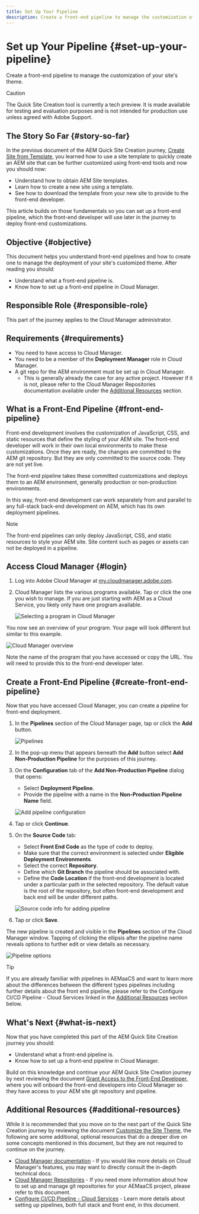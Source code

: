 ```yaml
---
title: Set Up Your Pipeline
description: Create a front-end pipeline to manage the customization of your site's theme.
---
```


# Set up Your Pipeline {#set-up-your-pipeline}

Create a front-end pipeline to manage the customization of your site's theme.

>[!CAUTION]
>
>The Quick Site Creation tool is currently a tech preview. It is made available for testing and evaluation purposes and is not intended for production use unless agreed with Adobe Support.

## The Story So Far {#story-so-far}

In the previous document of the AEM Quick Site Creation journey, [Create Site from Template,](create-site.md) you learned how to use a site template to quickly create an AEM site that can be further customized using front-end tools and now you should now:

* Understand how to obtain AEM Site templates.
* Learn how to create a new site using a template.
* See how to download the template from your new site to provide to the front-end developer.

This article builds on those fundamentals so you can set up a front-end pipeline, which the front-end developer will use later in the journey to deploy front-end customizations.

## Objective {#objective}

This document helps you understand front-end pipelines and how to create one to manage the deployment of your site's customized theme. After reading you should:

* Understand what a front-end pipeline is.
* Know how to set up a front-end pipeline in Cloud Manager.

## Responsible Role {#responsible-role}

This part of the journey applies to the Cloud Manager administrator.

## Requirements {#requirements}

* You need to have access to Cloud Manager.
* You need to be a member of the **Deployment Manager** role in Cloud Manager.
* A git repo for the AEM environment must be set up in Cloud Manager.
  * This is generally already the case for any active project. However if it is not, please refer to the Cloud Manager Repositories documentation available under the [Additional Resources](#additional-resources) section.

## What is a Front-End Pipeline {#front-end-pipeline}

Front-end development involves the customization of JavaScript, CSS, and static resources that define the styling of your AEM site. The front-end developer will work in their own local environments to make these customizations. Once they are ready, the changes are committed to the AEM git repository. But they are only committed to the source code. They are not yet live.

The front-end pipeline takes these committed customizations and deploys them to an AEM environment, generally production or non-production environments.

In this way, front-end development can work separately from and parallel to any full-stack back-end development on AEM, which has its own deployment pipelines.

>[!NOTE]
>
>The front-end pipelines can only deploy JavaScript, CSS, and static resources to style your AEM site. Site content such as pages or assets can not be deployed in a pipeline.

## Access Cloud Manager {#login}

1. Log into Adobe Cloud Manager at [my.cloudmanager.adobe.com](https://my.cloudmanager.adobe.com/).

1. Cloud Manager lists the various programs available. Tap or click the one you wish to manage. If you are just starting with AEM as a Cloud Service, you likely only have one program available.

   ![Selecting a program in Cloud Manager](assets/cloud-manager-select-program.png)

You now see an overview of your program. Your page will look different but similar to this example.

![Cloud Manager overview](assets/cloud-manager-overview.png)

Note the name of the program that you have accessed or copy the URL. You will need to provide this to the front-end developer later.

## Create a Front-End Pipeline {#create-front-end-pipeline}

Now that you have accessed Cloud Manager, you can create a pipeline for front-end deployment.

1. In the **Pipelines** section of the Cloud Manager page, tap or click the **Add** button.

   ![Pipelines](assets/pipelines-add.png)

1. In the pop-up menu that appears beneath the **Add** button select **Add Non-Production Pipeline** for the purposes of this journey.

1. On the **Configuration** tab of the **Add Non-Production Pipeline** dialog that opens:
   * Select **Deployment Pipeline**.
   * Provide the pipeline with a name in the **Non-Production Pipeline Name** field.

   ![Add pipeline configuration](assets/add-pipeline-configuration.png)

1. Tap or click **Continue**.

1. On the **Source Code** tab:
   * Select **Front End Code** as the type of code to deploy.
   * Make sure that the correct environment is selected under **Eligible Deployment Environments**.
   * Select the correct **Repository**.
   * Define which **Git Branch** the pipeline should be associated with.
   * Define the **Code Location** if the front-end development is located under a particular path in the selected repository. The default value is the root of the repository, but often front-end development and back end will be under different paths.

   ![Source code info for adding pipeline](assets/add-pipeline-source-code.png)

1. Tap or click **Save**.

The new pipeline is created and visible in the **Pipelines** section of the Cloud Manager window. Tapping of clicking the ellipsis after the pipeline name reveals options to further edit or view details as necessary.

![Pipeline options](assets/new-pipeline.png)

>[!TIP]
>
>If you are already familiar with pipelines in AEMaaCS and want to learn more about the differences between the different types pipelines including further details about the front end pipeline, please refer to the Configure CI/CD Pipeline - Cloud Services linked in the [Additional Resources](#additional-resources) section below.

## What's Next {#what-is-next}

Now that you have completed this part of the AEM Quick Site Creation journey you should:

* Understand what a front-end pipeline is.
* Know how to set up a front-end pipeline in Cloud Manager.

Build on this knowledge and continue your AEM Quick Site Creation journey by next reviewing the document [Grant Access to the Front-End Developer,](grant-access.md) where you will onboard the front-end developers into Cloud Manager so they have access to your AEM site git repository and pipeline.

## Additional Resources {#additional-resources}

While it is recommended that you move on to the next part of the Quick Site Creation journey by reviewing the document [Customize the Site Theme,](customize-theme.md) the following are some additional, optional resources that do a deeper dive on some concepts mentioned in this document, but they are not required to continue on the journey.

* [Cloud Manager documentation](https://experienceleague.adobe.com/docs/experience-manager-cloud-service/onboarding/onboarding-concepts/cloud-manager-introduction.html) - If you would like more details on Cloud Manager's features, you may want to directly consult the in-depth technical docs.
* [Cloud Manager Repositories](/help/implementing/cloud-manager/managing-code/cloud-manager-repositories.md) - If you need more information about how to set up and manage git repositories for your AEMaaCS project, please refer to this document.
* [Configure CI/CD Pipeline - Cloud Services](/help/implementing/cloud-manager/configuring-pipelines/introduction-ci-cd-pipelines.md) - Learn more details about setting up pipelines, both full stack and front end, in this document.